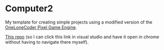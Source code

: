 # Computer2

My template for creating simple projects using a modified version of the [OneLoneCoder Pixel Game Engine](https://github.com/OneLoneCoder/olcPixelGameEngine).

[This repo](https://github.com/Shlayne/Computer2) (so I can click this link in visual studio and have it open in chrome without having to navigate there myself).
